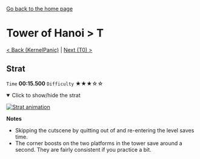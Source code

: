 [Go back to the home page](https://github.com/Doublevil/scbspeedrun)

# Tower of Hanoi > T

[< Back (KernelPanic)](https://github.com/Doublevil/scbspeedrun/blob/main/levels/sl/KernelPanic.md) | [Next (T0) >](https://github.com/Doublevil/scbspeedrun/blob/main/levels/T/T0.md)

## Strat

`Time` **00:15.500** `Difficulty` ★★★☆☆
<details open>
  <summary>Click to show/hide the strat</summary>

  [![Strat animation](https://github.com/Doublevil/scbspeedrun/blob/main/media/levels/T/T_Strat.webp)](https://github.com/Doublevil/scbspeedrun/blob/main/media/levels/T/T_Strat.mp4)

  **Notes**
  - Skipping the cutscene by quitting out of and re-entering the level saves time.
  - The corner boosts on the two platforms in the tower save around a second. They are fairly consistent if you practice a bit.
</details>
